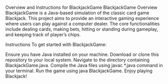 Overview and Instructions for BlackjackGame
BlackjackGame
Overview
BlackjackGame is a Java-based simulation of the classic card game Blackjack. This project aims to provide an interactive gaming experience where users can play against a computer dealer. The core functionalities include dealing cards, making bets, hitting or standing during gameplay, and keeping track of player’s chips.

Instructions
To get started with BlackjackGame:

Ensure you have Java installed on your machine.
Download or clone this repository to your local system.
Navigate to the directory containing BlackjackGame.java.
Compile the Java files using javac *.java command in your terminal.
Run the game using java BlackjackGame.
Enjoy playing Blackjack!

